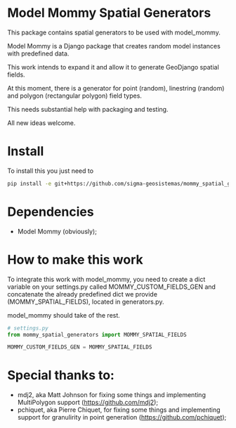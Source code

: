 Model Mommy Spatial Generators
==============================

This package contains spatial generators to be used with model_mommy.

Model Mommy is a Django package that creates random model instances with
predefined data.

This work intends to expand it and allow it to generate GeoDjango spatial
fields.

At this moment, there is a generator for point (random), linestring (random)
and polygon (rectangular polygon) field types.

This needs substantial help with packaging and testing.

All new ideas welcome.

# Install

To install this you just need to 

```bash
pip install -e git+https://github.com/sigma-geosistemas/mommy_spatial_generators.git#egg=mommy_spatial_generators
```

# Dependencies

* Model Mommy (obviously);

# How to make this work

To integrate this work with model_mommy, you need to create a dict variable
on your settings.py called MOMMY_CUSTOM_FIELDS_GEN and concatenate the already
predefined dict we provide (MOMMY_SPATIAL_FIELDS), located in generators.py.

model_mommy should take of the rest.

```python
# settings.py
from mommy_spatial_generators import MOMMY_SPATIAL_FIELDS

MOMMY_CUSTOM_FIELDS_GEN = MOMMY_SPATIAL_FIELDS
```

# Special thanks to:

* mdj2, aka Matt Johnson for fixing some things and implementing MultiPolygon support (https://github.com/mdj2);
* pchiquet, aka Pierre Chiquet, for fixing some things and implementing support for granulirity in point generation (https://github.com/pchiquet);